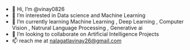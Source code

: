 - 👋 Hi, I’m @vinay0826
- 👀 I’m interested in Data science and Machine Learning
- 🌱 I’m currently learning Machine Learning , Deep Learning , Computer Vision , Natrural Language Processing , Generative ai
- 💞️ I’m looking to collaborate on Artificial Intelligence Projects
- 📫 reach me at nalagatlavinay26@gmail.com

<!---
vinay0826/vinay0826 is a ✨ special ✨ repository because its `README.md` (this file) appears on your GitHub profile.
You can click the Preview link to take a look at your changes.
--->
